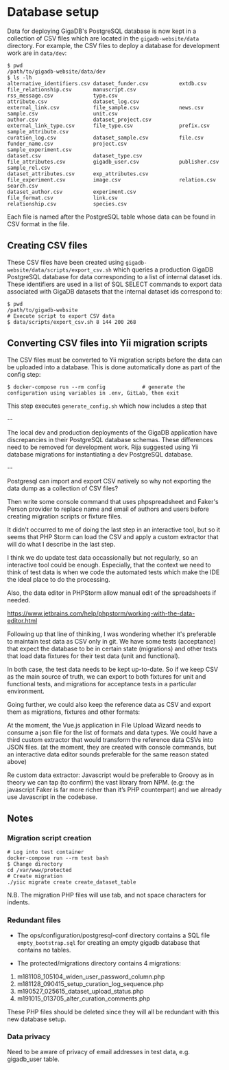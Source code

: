 # Database setup

Data for deploying GigaDB's PostgreSQL database is now kept in a collection of
CSV files which are located in the `gigadb-website/data` directory. For example,
the CSV files to deploy a database for development work are in `data/dev`:
```
$ pwd
/path/to/gigadb-website/data/dev
$ ls -lh
alternative_identifiers.csv dataset_funder.csv          extdb.csv                   file_relationship.csv       manuscript.csv              rss_message.csv             type.csv
attribute.csv               dataset_log.csv             external_link.csv           file_sample.csv             news.csv                    sample.csv                  unit.csv
author.csv                  dataset_project.csv         external_link_type.csv      file_type.csv               prefix.csv                  sample_attribute.csv
curation_log.csv            dataset_sample.csv          file.csv                    funder_name.csv             project.csv                 sample_experiment.csv
dataset.csv                 dataset_type.csv            file_attributes.csv         gigadb_user.csv             publisher.csv               sample_rel.csv
dataset_attributes.csv      exp_attributes.csv          file_experiment.csv         image.csv                   relation.csv                search.csv
dataset_author.csv          experiment.csv              file_format.csv             link.csv                    relationship.csv            species.csv
```

Each file is named after the PostgreSQL table whose data can be found in CSV
format in the file.

## Creating CSV files

These CSV files have been created using 
`gigadb-website/data/scripts/export_csv.sh` which queries a production GigaDB 
PostgreSQL database for data corresponding to a list of internal dataset ids. 
These identifiers are used in a list of SQL SELECT commands to export data 
associated with GigaDB datasets that the internal dataset ids correspond to:
```
$ pwd
/path/to/gigadb-website
# Execute script to export CSV data
$ data/scripts/export_csv.sh 8 144 200 268
```

## Converting CSV files into Yii migration scripts

The CSV files must be converted to Yii migration scripts before the data can be
uploaded into a database. This is done automatically done as part of the config
step:
```
$ docker-compose run --rm config            # generate the configuration using variables in .env, GitLab, then exit
```

This step executes `generate_config.sh` which now includes a step that


--

The local dev and production deployments of the GigaDB application have 
discrepancies in their PostgreSQL database schemas. These differences need to be
removed for development work. Rija suggested using Yii database migrations for
instantiating a dev PostgreSQL database.

--

Postgresql can import and export CSV natively so why not exporting the data dump as a collection of CSV files?

Then write some console command that uses phpspreadsheet and Faker's Person provider to replace name and email of authors and users before creating migration scripts or fixture files.

It didn't occurred to me of doing the last step in an interactive tool, but so it seems that PHP Storm can load the CSV and apply a custom extractor that will do what I describe in the last step.

I think we do update test data occassionally but not regularly, so an interactive tool could be enough. Especially, that the context we need to think of test data is when we code the automated tests which make the IDE the ideal place to do the processing.

Also, the data editor in PHPStorm allow  manual edit of the spreadsheets if needed.

https://www.jetbrains.com/help/phpstorm/working-with-the-data-editor.html

Following up that line of thiniking, I was wondering whether it's preferable to maintain test data as CSV only in git.  We have some tests (acceptance) that expect the database to be in certain state (migrations) and other tests that load data fixtures for their test data (unit and functional).

In both case, the test data needs to be  kept up-to-date. So if we keep CSV as the main source of truth, we can export to both fixtures for unit and functional tests, and migrations for acceptance tests in a particular environment.

Going further, we could also keep the reference data as CSV and export them as migrations, fixtures and other formats:

At the moment, the Vue.js application in File Upload Wizard needs to consume a json file for the list of formats and data types.  We could have a third custom extractor that would transform the reference data CSVs into JSON files. (at the moment, they are created with console commands, but an interactive data editor sounds preferable for the same reason stated above)


Re custom data extractor: Javascript would be preferable to Groovy as in theory we can tap (to confirm) the vast library from NPM. (e.g: the javascript Faker is far more richer than it’s PHP counterpart) and we already use Javascript in the codebase.
 

## Notes

### Migration script creation

```
# Log into test container
docker-compose run --rm test bash
$ Change directory
cd /var/www/protected
# Create migration
./yiic migrate create create_dataset_table
```

N.B. The migration PHP files will use tab, and not space characters for indents.

### Redundant files

* The ops/configuration/postgresql-conf directory contains a SQL file 
`empty_bootstrap.sql` for creating an empty gigadb database that contains no 
tables.

* The protected/migrations directory contains 4 migrations:

1. m181108_105104_widen_user_password_column.php
2. m181128_090415_setup_curation_log_sequence.php
3. m190527_025615_dataset_upload_status.php
4. m191015_013705_alter_curation_comments.php

These PHP files should be deleted since they will all be redundant with this
new database setup.

### Data privacy

Need to be aware of privacy of email addresses in test data, e.g. gigadb_user table.




